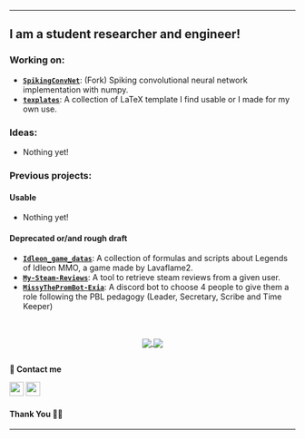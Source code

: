 ***********************************
## I am a student researcher and engineer!

### Working on:
- [**`SpikingConvNet`**](https://github.com/s0tho/SpikingConvNet): (Fork) Spiking convolutional neural network implementation with numpy.
- [**`texplates`**](https://github.com/s0tho/texplates): A collection of LaTeX template I find usable or I made for my own use. 

### Ideas:
- Nothing yet!

### Previous projects:
#### Usable
- Nothing yet!
#### Deprecated or/and rough draft
- [**`Idleon_game_datas`**](https://github.com/s0tho/Idleon_game_datas): A collection of formulas and scripts about Legends of Idleon MMO, a game made by Lavaflame2. 
- [**`My-Steam-Reviews`**](https://github.com/s0tho/My-Steam-Reviews): A tool to retrieve steam reviews from a given user.
- [**`MissyThePromBot-Exia`**](https://github.com/s0tho/MissyThePromBot-Exia): A discord bot to choose 4 people to give them a role following the PBL pedagogy (Leader, Secretary, Scribe and Time Keeper)

## 

<br>
<div align="center">
<a href="https://github.com/s0tho">
  <img align="center" src="https://github-readme-stats.vercel.app/api?username=s0tho&count_private=true&show_icons=true&theme=vision-friendly-dark" />
</a>
<a align="center" href="https://github.com/s0tho">
  <img align="center" src="https://github-readme-stats.vercel.app/api/top-langs/?username=s0tho&count_private=true&layout=compact&theme=vision-friendly-dark" />
</a>
<br>
</div>

##

**💬 Contact me**

<a href="https://www.linkedin.com/in/thomas-soulas-53514b161/" target="_blank"><img height="25" src="https://www.vectorlogo.zone/logos/linkedin/linkedin-icon.svg"></a>
<a href="https://github.com/s0tho" target="_blank"><img height="25" src="https://www.vectorlogo.zone/logos/github/github-icon.svg"></a>

#### Thank You 🙏🏼
***********************************
